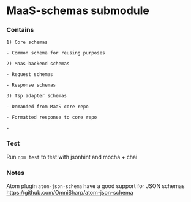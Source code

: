 # MaaS-schemas submodule

### Contains

```
1) Core schemas

- Common schema for reusing purposes

2) Maas-backend schemas

- Request schemas

- Response schemas

3) Tsp adapter schemas

- Demanded from MaaS core repo

- Formatted response to core repo

-

```

### Test

Run `npm test` to test with jsonhint and mocha + chai

### Notes

Atom plugin `atom-json-schema` have a good support for JSON schemas
https://github.com/OmniSharp/atom-json-schema

